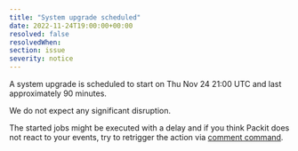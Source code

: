 ```yaml
---
title: "System upgrade scheduled"
date: 2022-11-24T19:00:00+00:00
resolved: false
resolvedWhen:
section: issue
severity: notice
---
```


A system upgrade is scheduled to start on Thu Nov 24 21:00 UTC and last approximately 90 minutes.

We do not expect any significant disruption.

The started jobs might be executed with a delay
and if you think Packit does not react to your events,
try to retrigger the action via
[comment command](https://packit.dev/docs/guide/#how-to-re-trigger-packit-actions-in-your-pull-request).
